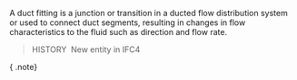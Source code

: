 ﻿A duct fitting is a junction or transition in a ducted flow distribution system or used to connect duct segments, resulting in changes in flow characteristics to the fluid such as direction and flow rate.

> HISTORY&nbsp; New entity in IFC4

{ .note}
>
